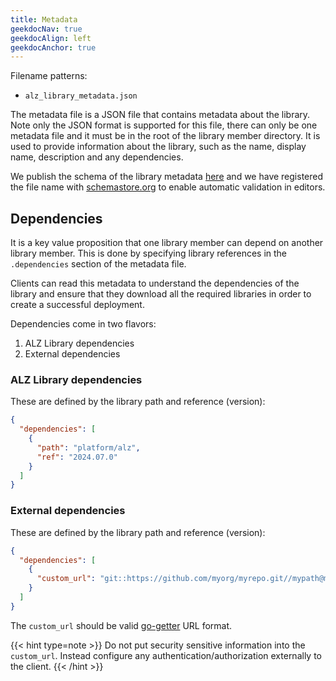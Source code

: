```yaml
---
title: Metadata
geekdocNav: true
geekdocAlign: left
geekdocAnchor: true
---
```


Filename patterns:

- `alz_library_metadata.json`

The metadata file is a JSON file that contains metadata about the library.
Note only the JSON format is supported for this file, there can only be one metadata file and it must be in the root of the library member directory.
It is used to provide information about the library, such as the name, display name, description and any dependencies.

We publish the schema of the library metadata [here](https://raw.githubusercontent.com/Azure/Azure-Landing-Zones-Library/main/schemas/library_metadata.json) and we have registered the file name with [schemastore.org](https://www.schemastore.org/json/) to enable  automatic validation in editors.

## Dependencies

It is a key value proposition that one library member can depend on another library member.
This is done by specifying library references in the `.dependencies` section of the metadata file.

Clients can read this metadata to understand the dependencies of the library and ensure that they download all the required libraries in order to create a successful deployment.

Dependencies come in two flavors:

1. ALZ Library dependencies
2. External dependencies

### ALZ Library dependencies

These are defined by the library path and reference (version):

```json
{
  "dependencies": [
    {
      "path": "platform/alz",
      "ref": "2024.07.0"
    }
  ]
}
```

### External dependencies

These are defined by the library path and reference (version):

```json
{
  "dependencies": [
    {
      "custom_url": "git::https://github.com/myorg/myrepo.git//mypath@mytag",
    }
  ]
}
```

The `custom_url` should be valid [go-getter](https://pkg.go.dev/github.com/hashicorp/go-getter#section-readme) URL format.

{{< hint type=note >}}
Do not put security sensitive information into the `custom_url`.
Instead configure any authentication/authorization externally to the client.
{{< /hint >}}
